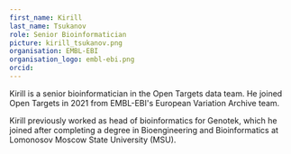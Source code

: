 ```yaml
---
first_name: Kirill
last_name: Tsukanov
role: Senior Bioinformatician
picture: kirill_tsukanov.png
organisation: EMBL-EBI
organisation_logo: embl-ebi.png
orcid:
---
```


Kirill is a senior bioinformatician in the Open Targets data team. He joined Open Targets in 2021 from EMBL-EBI's European Variation Archive team. 

Kirill previously worked as head of bioinformatics for Genotek, which he joined after completing a degree in Bioengineering and Bioinformatics at Lomonosov Moscow State University (MSU).
